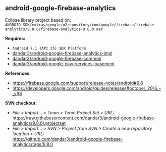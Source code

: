## android-google-firebase-analytics

Eclipse library project based on:<br/>
`ANDROID_SDK/extras/google/m2repository/com/google/firebase/firebase-analytics/9.8.0/firebase-analytics-9.8.0.aar`

**Requires:**
- `Android 7.1 (API 25) SDK Platform`
- [dandar3/android-google-firebase-analytics-impl](https://github.com/dandar3/android-google-firebase-analytics-impl/tree/9.8.0)
- [dandar3/android-google-firebase-common](https://github.com/dandar3/android-google-firebase-common/tree/9.8.0)
- [dandar3/android-google-play-services-basement](https://github.com/dandar3/android-google-play-services-basement/tree/9.8.0)

**References:**
- https://firebase.google.com/support/release-notes/android#9.8
- https://developers.google.com/android/guides/releases#october_2016_-_v98

**SVN checkout:**
- _File > Import... > Team > Team Project Set > URL:_<br/>
  https://raw.githubusercontent.com/dandar3/android-google-firebase-analytics/9.8.0/.projectset
- _File > Import... > SVN > Project from SVN > Create a new repository location > URL:_<br/> 
  https://github.com/dandar3/android-google-firebase-analytics/tags/9.8.0